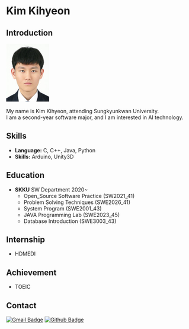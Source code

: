 # Kim Kihyeon

## Introduction
<img src = "./김기현(2020311469).jpg" width="116px" height="156px">

My name is Kim Kihyeon, attending Sungkyunkwan University.  
I am a second-year software major, and I am interested in AI technology.

## Skills
* __Language:__ C, C++, Java, Python  
* __Skills:__ Arduino, Unity3D

## Education
* __SKKU__ SW Department 2020~
  * Open_Source Software Practice (SW2021_41)
  * Problem Solving Techniques (SWE2026_41)
  * System Program (SWE2001_43)
  * JAVA Programming Lab (SWE2023_45)
  * Database Introduction (SWE3003_43)

## Internship
* HDMEDI

## Achievement
* TOEIC

## Contact
  [![Gmail Badge](https://img.shields.io/badge/-kihyeon731@g.skku.edu-c14438?style=flat&logo=Gmail&logoColor=white&link=mailto:kihyeon731@g.skku.edu)](mailto:kihyeon731@g.skku.edu) [![Github Badge](https://img.shields.io/badge/-kkh731-grey?style=flat&logo=github&logoColor=white&link=https://github.com/kkh731/)](https://www.github.com/kkh731/)
